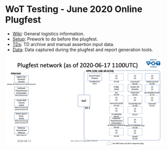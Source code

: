# WoT Testing - June 2020 Online Plugfest 

* [Wiki](https://www.w3.org/WoT/IG/wiki/F2F_meeting,_1-12_June_2020,_Online):
  General logistics information.
* [Setup](setup.md): Prework to do before the plugfest.
* [TDs](TDs/README.md): TD archive and manual assertion input data.
* [Data](data/README.md): Data captured during the plugfest and report generation
  tools.

![Current Netowrk Configuration](./plugfestnetwork.png)
